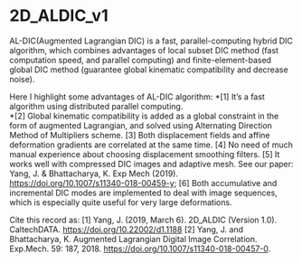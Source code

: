 # 2D_ALDIC_v1
AL-DIC(Augmented Lagrangian DIC) is a fast, parallel-computing hybrid DIC algorithm, which combines advantages of local subset DIC method (fast computation speed, and parallel computing) and finite-element-based global DIC method (guarantee global kinematic compatibility and decrease noise).  

Here I highlight some advantages of AL-DIC algorithm:
*[1] It’s a fast algorithm using distributed parallel computing.  
*[2]	Global kinematic compatibility is added as a global constraint in the form of augmented Lagrangian, and solved using Alternating Direction Method of Multipliers scheme.
[3]	Both displacement fields and affine deformation gradients are correlated at the same time.
[4]	No need of much manual experience about choosing displacement smoothing filters.
[5]	It works well with compressed DIC images and adaptive mesh. See our paper: Yang, J. & Bhattacharya, K. Exp Mech (2019). https://doi.org/10.1007/s11340-018-00459-y;
[6]	Both accumulative and incremental DIC modes are implemented to deal with image sequences, which is especially quite useful for very large deformations.

Cite this record as:
[1] Yang, J. (2019, March 6). 2D_ALDIC (Version 1.0). CaltechDATA. https://doi.org/10.22002/d1.1188
[2] Yang, J. and Bhattacharya, K. Augmented Lagrangian Digital Image Correlation. Exp.Mech. 59: 187, 2018. https://doi.org/10.1007/s11340-018-00457-0.
